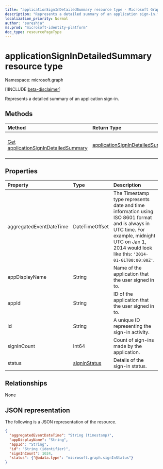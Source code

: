```yaml
---
title: "applicationSignInDetailedSummary resource type - Microsoft Graph API"
description: "Represents a detailed summary of an application sign-in."
localization_priority: Normal
author: "sureshja"
ms.prod: "microsoft-identity-platform"
doc_type: resourcePageType
---
```


# applicationSignInDetailedSummary resource type

Namespace: microsoft.graph

[!INCLUDE [beta-disclaimer](../../includes/beta-disclaimer.md)]

Represents a detailed summary of an application sign-in.

## Methods

| Method       | Return Type | Description |
|:-------------|:------------|:------------|
| [Get applicationSignInDetailedSummary](../api/applicationsignindetailedsummary-get.md) | [applicationSignInDetailedSummary](applicationsignindetailedsummary.md) | Read the properties and relationships of an **applicationSignInDetailedSummary** object. |

## Properties
| Property     | Type        | Description |
|:-------------|:------------|:------------|
|aggregatedEventDateTime|DateTimeOffset|The Timestamp type represents date and time information using ISO 8601 format and is always in UTC time. For example, midnight UTC on Jan 1, 2014 would look like this: `'2014-01-01T00:00:00Z'`.|
|appDisplayName|String|Name of the application that the user signed in to.|
|appId|String|ID of the application that the user signed in to.|
|id|String| A unique ID representing the sign-in activity.|
|signInCount|Int64|Count of sign-ins made by the application.|
|status|[signInStatus](signinstatus.md)|Details of the sign-in status.|

## Relationships
None


## JSON representation

The following is a JSON representation of the resource.

<!-- {
  "blockType": "resource",
  "optionalProperties": [

  ],
  "@odata.type": "microsoft.graph.applicationSignInDetailedSummary"
}-->

```json
{
  "aggregatedEventDateTime": "String (timestamp)",
  "appDisplayName": "String",
  "appId": "String",
  "id": "String (identifier)",
  "signInCount": 1024,
  "status": {"@odata.type": "microsoft.graph.signInStatus"}
}

```

<!-- uuid: 8fcb5dbc-d5aa-4681-8e31-b001d5168d79
2015-10-25 14:57:30 UTC -->
<!-- {
  "type": "#page.annotation",
  "description": "applicationSignInDetailedSummary resource",
  "keywords": "",
  "section": "documentation",
  "tocPath": ""
}-->


